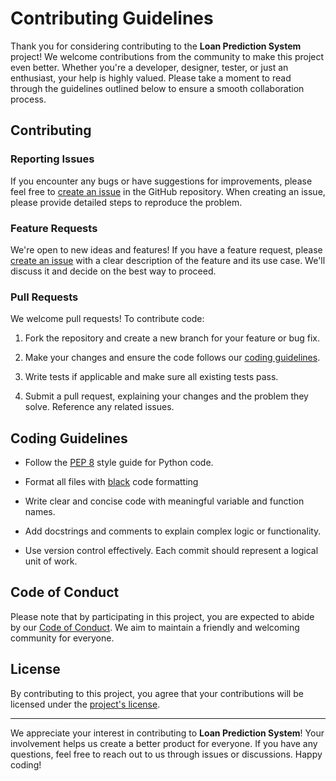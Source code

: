 

# Contributing Guidelines

Thank you for considering contributing to the **Loan Prediction System** project! We welcome contributions from the community to make this project even better. Whether you're a developer, designer, tester, or just an enthusiast, your help is highly valued. Please take a moment to read through the guidelines outlined below to ensure a smooth collaboration process.

## Contributing

### Reporting Issues

If you encounter any bugs or have suggestions for improvements, please feel free to [create an issue](https://github.com/izam-mohammed/Loan-Prediction-System/issues/new/choose) in the GitHub repository. When creating an issue, please provide detailed steps to reproduce the problem.

### Feature Requests

We're open to new ideas and features! If you have a feature request, please [create an issue](https://github.com/izam-mohammed/Loan-Prediction-System/issues/new/choose) with a clear description of the feature and its use case. We'll discuss it and decide on the best way to proceed.

### Pull Requests

We welcome pull requests! To contribute code:

1. Fork the repository and create a new branch for your feature or bug fix.

2. Make your changes and ensure the code follows our [coding guidelines](#coding-guidelines).

3. Write tests if applicable and make sure all existing tests pass.

4. Submit a pull request, explaining your changes and the problem they solve. Reference any related issues.

## Coding Guidelines

- Follow the [PEP 8](https://www.python.org/dev/peps/pep-0008/) style guide for Python code.

- Format all files with [black](https://github.com/psf/black) code formatting

- Write clear and concise code with meaningful variable and function names.

- Add docstrings and comments to explain complex logic or functionality.

- Use version control effectively. Each commit should represent a logical unit of work.

## Code of Conduct

Please note that by participating in this project, you are expected to abide by our [Code of Conduct](CODE_OF_CONDUCT.md). We aim to maintain a friendly and welcoming community for everyone.

## License

By contributing to this project, you agree that your contributions will be licensed under the [project's license](LICENSE).

---

We appreciate your interest in contributing to **Loan Prediction System**! Your involvement helps us create a better product for everyone. If you have any questions, feel free to reach out to us through issues or discussions. Happy coding!